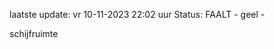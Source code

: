 laatste update: 
vr 10-11-2023 22:02   uur 
Status: FAALT - geel - 
<div class="service Y">schijfruimte</div>